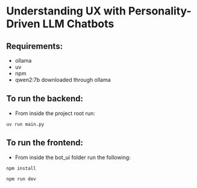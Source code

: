 # Understanding UX with Personality-Driven LLM Chatbots

## Requirements:

- ollama
- uv
- npm
- qwen2:7b downloaded through ollama

## To run the backend:

- From inside the project root run:

```
uv run main.py
```

## To run the frontend:

- From inside the bot_ui folder run the following:

```
npm install
```
```
npm run dev
```
